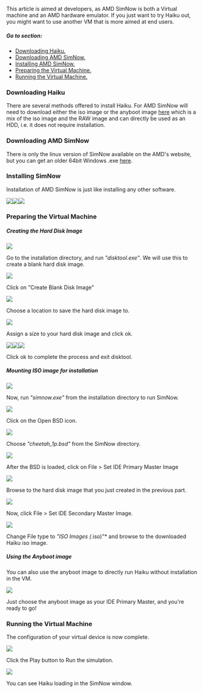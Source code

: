  This article is aimed at developers, as AMD SimNow is both a Virtual  machine and an AMD hardware emulator. If you just want to try Haiku out, you might want to use another VM that is more aimed at end users.

##### Go to section:

- [Downloading Haiku.](#part_download-h)
- [Downloading AMD SimNow.](#part_download-s)
- [Installing AMD SimNow.](#part_installing-s)
- [Preparing the Virtual Machine.](#part_preparing-vm)
- [Running the Virtual Machine.](#part_running-vm)

### Downloading Haiku

There are several methods offered to install Haiku. For AMD SimNow will need to download either the iso image or the anyboot image [here](http://www.haiku-os.org/get-haiku) which is a mix of the iso image and the RAW image and can directly be used as an HDD, i.e. it does not require installation.

### Downloading AMD SimNow

There is only the linux version of SimNow available on the AMD's website, but you can get an older 64bit Windows .exe [here](http://bit.ly/18Oa4np).

### Installing SimNow

Installation of AMD SimNow is just like installing any other software.

![](https://sites.google.com/site/nyhusr/Home/haiku-os-files/haikuarticles/simnow/image1.png)![](https://sites.google.com/site/nyhusr/Home/haiku-os-files/haikuarticles/simnow/image2.png)![](https://sites.google.com/site/nyhusr/Home/haiku-os-files/haikuarticles/simnow/image3.png)
### Preparing the Virtual Machine

##### Creating the Hard Disk Image
![](https://sites.google.com/site/nyhusr/Home/haiku-os-files/haikuarticles/simnow/image4.png)

Go to the installation directory, and run *"disktool.exe"*. We will use this to create a blank hard disk image.

![](https://sites.google.com/site/nyhusr/Home/haiku-os-files/haikuarticles/simnow/image5.png)

Click on "Create Blank Disk Image"

![](https://sites.google.com/site/nyhusr/Home/haiku-os-files/haikuarticles/simnow/image6.png)

Choose a location to save the hard disk image to.

![](https://sites.google.com/site/nyhusr/Home/haiku-os-files/haikuarticles/simnow/image7.png)

Assign a size to your hard disk image and click ok.

![](https://sites.google.com/site/nyhusr/Home/haiku-os-files/haikuarticles/simnow/image8.png)![](https://sites.google.com/site/nyhusr/Home/haiku-os-files/haikuarticles/simnow/image9.png)![](https://sites.google.com/site/nyhusr/Home/haiku-os-files/haikuarticles/simnow/image10.png)

Click ok to complete the process and exit disktool.

##### Mounting ISO image for installation
![](https://sites.google.com/site/nyhusr/Home/haiku-os-files/haikuarticles/simnow/image11.png)

Now, run *"simnow.exe"* from the installation directory to run SimNow.

![](https://sites.google.com/site/nyhusr/Home/haiku-os-files/haikuarticles/simnow/image12.png)

Click on the Open BSD icon.

![](https://sites.google.com/site/nyhusr/Home/haiku-os-files/haikuarticles/simnow/image13.png)

Choose *"cheetah_1p.bsd"* from the SimNow directory.

![](https://sites.google.com/site/nyhusr/Home/haiku-os-files/haikuarticles/simnow/image14.png)

After the BSD is loaded, click on File > Set IDE Primary Master Image

![](https://sites.google.com/site/nyhusr/Home/haiku-os-files/haikuarticles/simnow/image15.png)

Browse to the hard disk image that you just created in the previous part.

![](https://sites.google.com/site/nyhusr/Home/haiku-os-files/haikuarticles/simnow/image16.png)

Now, click File > Set IDE Secondary Master Image.

![](https://sites.google.com/site/nyhusr/Home/haiku-os-files/haikuarticles/simnow/image17.png)

Change File type to *"ISO Images (*.iso)"* and browse to the downloaded Haiku iso image.

##### Using the Anyboot image

You can also use the anyboot image to directly run Haiku without installation in the VM.

![](https://sites.google.com/site/nyhusr/Home/haiku-os-files/haikuarticles/simnow/image20.png)

Just choose the anyboot image as your IDE Primary Master, and you're ready to go!

### Running the Virtual Machine

The configuration of your virtual device is now complete.

![](https://sites.google.com/site/nyhusr/Home/haiku-os-files/haikuarticles/simnow/image18.png)

Click the Play button to Run the simulation.

![](https://sites.google.com/site/nyhusr/Home/haiku-os-files/haikuarticles/simnow/image19.png)

You can see Haiku loading in the SimNow window.